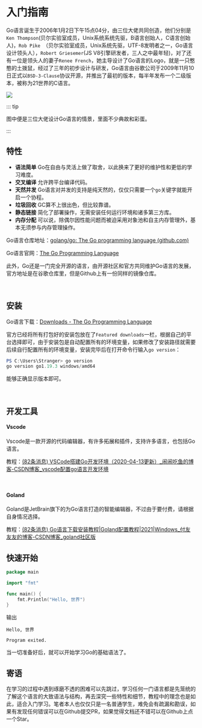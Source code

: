 #  入门指南

Go语言诞生于2006年1月2日下午15点04分，由三位大佬共同创造，他们分别是`Ken Thompson`(贝尔实验室成员，Unix系统系统先驱，B语言创始人，C语言创始人)，`Rob Pike `（贝尔实验室成员，Unix系统先驱，UTF-8发明者之一，Go语言设计领头人），`Robert Griesemer`(JS V8引擎研发者，三人之中最年轻)，对了还有一位是领头人的妻子`Renee French`，她主导设计了Go语言的Logo，就是一只憨憨的土拨鼠，经过了三年的初步设计与研发，Go语言由谷歌公司于2009年11月10日正式以`BSD-3-Clause`协议开源，并推出了最初的版本，每半年发布一个二级版本，被称为21世界的C语言。

![](https://camo.githubusercontent.com/2b507540e2681c1a25698f246b9dca69c30548ed66a7323075b0224cbb1bf058/68747470733a2f2f676f6c616e672e6f72672f646f632f676f706865722f6669766579656172732e6a7067)

::: tip

图中便是三位大佬设计Go语言的情景，里面不少典故和彩蛋。

:::

## 特性

- **语法简单** Go在自由与灵活上做了取舍，以此换来了更好的维护性和更低的学习难度。
- **交叉编译** 允许跨平台编译代码。
- **天然并发** Go语言对并发的支持是纯天然的，仅仅只需要一个`go`关键字就能开启一个协程。
- **垃圾回收**  GC算不上很出色，但比较靠谱。
- **静态链接** 简化了部署操作，无需安装任何运行环境和诸多第三方库。
- **内存分配** 可以说，除偶尔因性能问题而被迫采用对象池和自主内存管理外，基本无须参与内存管理操作。



Go语言仓库地址：[golang/go: The Go programming language (github.com)](https://github.com/golang/go)

Go语言官网：[The Go Programming Language](https://go.dev/)

此外，Go还是一门完全开源的语言，由开源社区和官方共同维护Go语言的发展，官方地址是在谷歌仓库里，但是Github上有一份同样的镜像仓库。

<br/>

## 安装

Go语言下载：[Downloads - The Go Programming Language](https://go.dev/dl/)



官方已经将所有打包好的安装包放在了`Featured downloads`一栏，根据自己的平台选择即可，由于安装包是自动配置所有的环境变量，如果修改了安装路径就需要后续自行配置所有的环境变量，安装完毕后在打开命令行输入`go version`：

```powershell
PS C:\Users\Stranger> go version
go version go1.19.3 windows/amd64
```

能够正确显示版本即可。

<br/>



## 开发工具



#### Vscode

Vscode是一款开源的代码编辑器，有许多拓展和插件，支持许多语言，也包括Go语言。

教程：[(82条消息) VSCode搭建Go开发环境（2020-04-13更新）_闹闹吃鱼的博客-CSDN博客_vscode配置go语言开发环境](https://blog.csdn.net/AdolphKevin/article/details/105480530)

<br/>

#### Goland

Goland是JetBrain旗下的为Go语言打造的智能编辑器，不过由于要付费，请根据自身情况选择。

教程：[(82条消息) Go语言下载安装教程|Goland配置教程|2021|Windows_付友友友的博客-CSDN博客_goland社区版](https://blog.csdn.net/m0_46685221/article/details/115051174)



## 快速开始

```go
package main

import "fmt"

func main() {
	fmt.Println("Hello, 世界")
}
```

输出

```
Hello, 世界

Program exited.
```



当一切准备好后，就可以开始学习Go的基础语法了。



## 寄语

在学习的过程中遇到琢磨不透的困难可以先跳过，学习任何一门语言都是先笼统的了解这个语言的大致语法与结构，再去深究一些特性和细节，教程中的理念也是如此，适合入门学习。笔者本人也仅仅只是一名普通学生，难免会有疏漏和勘误，如果有发现任何错误可以在Github提交PR，如果觉得文档还不错可以在Github上点一个Star。




